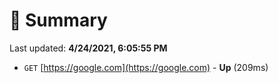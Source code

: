# 📖 Summary
Last updated: **4/24/2021, 6:05:55 PM**

- `GET` [https://google.com](https://google.com) - **Up** (209ms)
